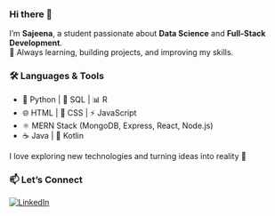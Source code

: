 ### Hi there 👋

I’m **Sajeena**, a student passionate about **Data Science** and **Full-Stack Development**.  
🌱 Always learning, building projects, and improving my skills.

### 🛠️ Languages & Tools
- 🐍 Python | 💾 SQL | 📊 R  
- 🌐 HTML | 🎨 CSS | ⚡ JavaScript  
- ⚛️ MERN Stack (MongoDB, Express, React, Node.js) 
- ☕ Java | 📱 Kotlin


I love exploring new technologies and turning ideas into reality 🚀

### 📫 Let’s Connect
[![LinkedIn](https://img.shields.io/badge/LinkedIn-Sajeena-blue?style=for-the-badge&logo=linkedin)](https://www.linkedin.com/in/sajeena-mahotra/)


